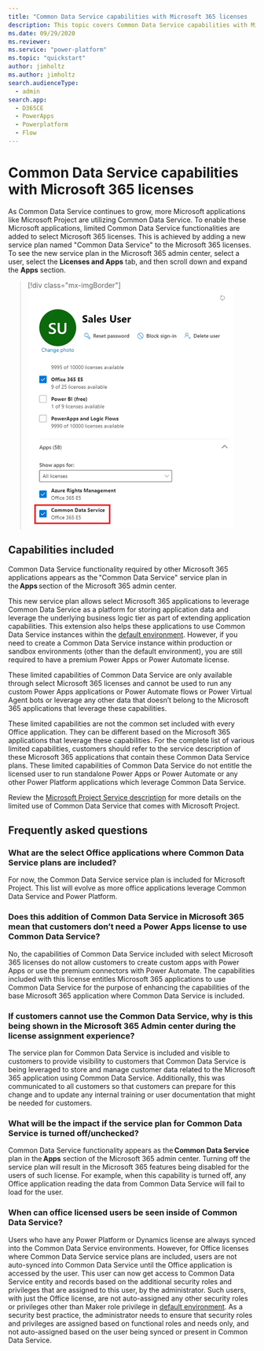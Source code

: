 ```yaml
---
title: "Common Data Service capabilities with Microsoft 365 licenses   | MicrosoftDocs"
description: This topic covers Common Data Service capabilities with Microsoft 365 licenses. 
ms.date: 09/29/2020
ms.reviewer: 
ms.service: "power-platform"
ms.topic: "quickstart"
author: jimholtz
ms.author: jimholtz
search.audienceType: 
  - admin
search.app:
  - D365CE
  - PowerApps
  - Powerplatform
  - Flow
---
```

# Common Data Service capabilities with Microsoft 365 licenses

As Common Data Service continues to grow, more Microsoft applications like Microsoft Project are utilizing Common Data Service. To enable these Microsoft applications, limited Common Data Service functionalities are added to select Microsoft 365 licenses. This is achieved by adding a new service plan named "Common Data Service" to the Microsoft 365 licenses.  To see the new service plan in the Microsoft 365 admin center, select a user, select the **Licenses and Apps** tab, and then scroll down and expand the **Apps** section. 

> [!div class="mx-imgBorder"] 
> ![Common Data Service license](./media/common-data-service-license.png "Common Data Service license")

## Capabilities included 

Common Data Service functionality required by other Microsoft 365 applications appears as the "Common Data Service" service plan in the **Apps** section of the Microsoft 365 admin center.  

This new service plan allows select Microsoft 365 applications to leverage Common Data Service as a platform for storing application data and leverage the underlying business logic tier as part of extending application capabilities. This extension also helps these applications to use Common Data Service instances within the [default environment](environments-overview.md#the-default-environment). However, if you need to create a Common Data Service instance within production or sandbox environments (other than the default environment), you are still required to have a premium Power Apps or Power Automate license. 

These limited capabilities of Common Data Service are only available through select Microsoft 365 licenses and cannot be used to run any custom Power Apps applications or Power Automate flows or Power Virtual Agent bots or leverage any other data that doesn’t belong to the Microsoft 365 applications that leverage these capabilities. 

These limited capabilities are not the common set included with every Office application. They can be different based on the Microsoft 365 applications that leverage these capabilities. For the complete list of various limited capabilities, customers should refer to the service description of these Microsoft 365 applications that contain these Common Data Service plans. These limited capabilities of Common Data Service do not entitle the licensed user to run standalone Power Apps or Power Automate or any other Power Platform applications which leverage Common Data Service. 

Review the [Microsoft Project Service description](/office365/servicedescriptions/project-online-service-description/project-online-service-description) for more details on the limited use of Common Data Service that comes with Microsoft Project. 

## Frequently asked questions

### What are the select Office applications where Common Data Service plans are included?  
For now, the Common Data Service service plan is included for Microsoft Project. This list will evolve as more office applications leverage Common Data Service and Power Platform. 

### Does this addition of Common Data Service in Microsoft 365 mean that customers don’t need a Power Apps license to use Common Data Service?  

No, the capabilities of Common Data Service included with select Microsoft 365 licenses do not allow customers to create custom apps with Power Apps or use the premium connectors with Power Automate. The capabilities included with this license entitles Microsoft 365 applications to use Common Data Service for the purpose of enhancing the capabilities of the base Microsoft 365 application where Common Data Service is included.

### If customers cannot use the Common Data Service, why is this being shown in the Microsoft 365 Admin center during the license assignment experience?  

The service plan for Common Data Service is included and visible to customers to provide visibility to customers that Common Data Service is being leveraged to store and manage customer data related to the Microsoft 365 application using Common Data Service. Additionally, this was communicated to all customers so that customers can prepare for this change and to update any internal training or user documentation that might be needed for customers.  

### What will be the impact if the service plan for Common Data Service is turned off/unchecked?  

Common Data Service functionality appears as the **Common Data Service** plan in the **Apps** section of the Microsoft 365 admin center. Turning off the service plan will result in the Microsoft 365 features being disabled for the users of such license. For example, when this capability is turned off, any Office application reading the data from Common Data Service will fail to load for the user.  

### When can office licensed users be seen inside of Common Data Service?   

Users who have any Power Platform or Dynamics license are always synced into the Common Data Service environments. However, for Office licenses where Common Data Service service plans are included, users are not auto-synced into Common Data Service until the Office application is accessed by the user. This user can now get access to Common Data Service entity and records based on the additional security roles and privileges that are assigned to this user, by the administrator. Such users, with just the Office license, are not auto-assigned any other security roles or privileges other than Maker role privilege in [default environment](environments-overview.md#the-default-environment).  As a security best practice,  the administrator needs to ensure that security roles and privileges are assigned based on functional roles and needs only, and not auto-assigned based on the user being synced or present in Common Data Service.  